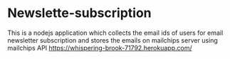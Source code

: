 # Newslette-subscription
This is a nodejs application which collects the email ids of users for email newsletter subscription and stores the emails on mailchips server using mailchips API
https://whispering-brook-71792.herokuapp.com/

